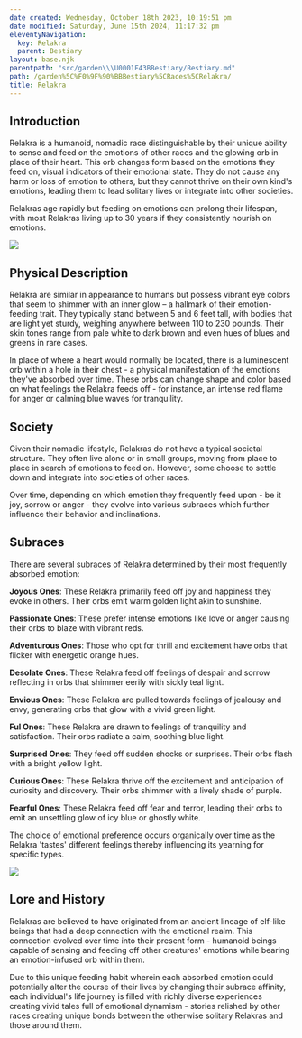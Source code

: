 ```yaml
---
date created: Wednesday, October 18th 2023, 10:19:51 pm
date modified: Saturday, June 15th 2024, 11:17:32 pm
eleventyNavigation:
  key: Relakra
  parent: Bestiary
layout: base.njk
parentpath: "src/garden\\\U0001F43BBestiary/Bestiary.md"
path: /garden%5C%F0%9F%90%BBBestiary%5CRaces%5CRelakra/
title: Relakra
---
```


## Introduction

Relakra is a humanoid, nomadic race distinguishable by their unique ability to sense and feed on the emotions of other races and the glowing orb in place of their heart. This orb changes form based on the emotions they feed on, visual indicators of their emotional state. They do not cause any harm or loss of emotion to others, but they cannot thrive on their own kind's emotions, leading them to lead solitary lives or integrate into other societies. 

Relakras age rapidly but feeding on emotions can prolong their lifespan, with most Relakras living up to 30 years if they consistently nourish on emotions.

![](/static/Curious%20Relakra%201.png)

## Physical Description

Relakra are similar in appearance to humans but possess vibrant eye colors that seem to shimmer with an inner glow – a hallmark of their emotion-feeding trait. They typically stand between 5 and 6 feet tall, with bodies that are light yet sturdy, weighing anywhere between 110 to 230 pounds. Their skin tones range from pale white to dark brown and even hues of blues and greens in rare cases.

In place of where a heart would normally be located, there is a luminescent orb within a hole in their chest - a physical manifestation of the emotions they've absorbed over time. These orbs can change shape and color based on what feelings the Relakra feeds off - for instance, an intense red flame for anger or calming blue waves for tranquility.

## Society

Given their nomadic lifestyle, Relakras do not have a typical societal structure. They often live alone or in small groups, moving from place to place in search of emotions to feed on. However, some choose to settle down and integrate into societies of other races.

Over time, depending on which emotion they frequently feed upon - be it joy, sorrow or anger - they evolve into various subraces which further influence their behavior and inclinations.

## Subraces

There are several subraces of Relakra determined by their most frequently absorbed emotion:

**Joyous Ones**: These Relakra primarily feed off joy and happiness they evoke in others. Their orbs emit warm golden light akin to sunshine.

**Passionate Ones**: These prefer intense emotions like love or anger causing their orbs to blaze with vibrant reds.

**Adventurous Ones**: Those who opt for thrill and excitement have orbs that flicker with energetic orange hues.

**Desolate Ones**: These Relakra feed off feelings of despair and sorrow reflecting in orbs that shimmer eerily with sickly teal light.

**Envious Ones**: These Relakra are pulled towards feelings of jealousy and envy, generating orbs that glow with a vivid green light.

**Ful Ones**: These Relakra are drawn to feelings of tranquility and satisfaction. Their orbs radiate a calm, soothing blue light.

**Surprised Ones**: They feed off sudden shocks or surprises. Their orbs flash with a bright yellow light. 

**Curious Ones**: These Relakra thrive off the excitement and anticipation of curiosity and discovery. Their orbs shimmer with a lively shade of purple.

**Fearful Ones**: These Relakra feed off fear and terror, leading their orbs to emit an unsettling glow of icy blue or ghostly white.

The choice of emotional preference occurs organically over time as the Relakra 'tastes' different feelings thereby influencing its yearning for specific types.

  ![](/static/Fearful%20Relakra.png)

## Lore and History

Relakras are believed to have originated from an ancient lineage of elf-like beings that had a deep connection with the emotional realm. This connection evolved over time into their present form - humanoid beings capable of sensing and feeding off other creatures' emotions while bearing an emotion-infused orb within them.

Due to this unique feeding habit wherein each absorbed emotion could potentially alter the course of their lives by changing their subrace affinity, each individual's life journey is filled with richly diverse experiences creating vivid tales full of emotional dynamism - stories relished by other races creating unique bonds between the otherwise solitary Relakras and those around them.